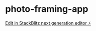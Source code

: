 # photo-framing-app

[Edit in StackBlitz next generation editor ⚡️](https://stackblitz.com/~/github.com/kaaaaraaaan/photo-framing-app)
